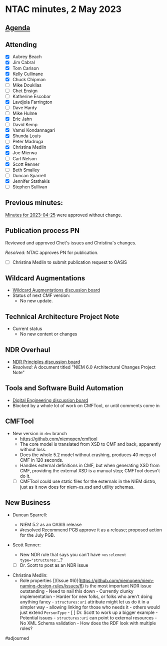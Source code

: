 # NTAC minutes, 2 May 2023

## [Agenda](2023-05-02-agenda.md)

## Attending

- [x] Aubrey Beach
- [x] Jim Cabral
- [x] Tom Carlson
- [x] Kelly Cullinane
- [x] Chuck Chipman
- [ ] Mike Douklias
- [ ] Chet Ensign
- [ ] Katherine Escobar
- [x] Lavdjola Farrington
- [ ] Dave Hardy
- [ ] Mike Hulme
- [x] Eric Jahn
- [ ] David Kemp
- [x] Vamsi Kondannagari
- [x] Shunda Louis
- [ ] Peter Madruga
- [x] Christina Medlin
- [x] Joe Mierwa
- [ ] Carl Nelson
- [x] Scott Renner
- [ ] Beth Smalley
- [ ] Duncan Sparrell
- [x] Jennifer Stathakis
- [ ] Stephen Sullivan

## **Previous minutes:**  

[Minutes for 2023-04-25](2023-04-25-minutes.md) were approved without change.

## Publication process PN

Reviewed and approved Chet's issues and Christina's changes.

*Resolved:* NTAC approves PN for publication.

- [ ]  Christina Medlin to submit publication request to OASIS

## Wildcard Augmentations

- [Wildcard Augmentations discussion board](https://github.com/niemopen/ntac-admin/discussions/32)
- Status of next CMF version:
	- No new update. 

## Technical Architecture Project Note

- Current status
	- No new content or changes

## NDR Overhaul

- [NDR Principles discussion board](https://github.com/niemopen/ntac-admin/discussions/38)
- *Resolved:*  A document titled "NIEM 6.0 Architectural Changes Project Note"

## Tools and Software Build Automation

- [Digital Engineering discussion board](https://github.com/niemopen/ntac-admin/discussions/41)
- Blocked by a whole lot of work on CMFTool, or until comments come in

## CMFTool

- New version in `dev` branch
  - https://github.com/niemopen/cmftool
  - The core model is translated from XSD to CMF and back, apparently without loss.
  - Does the whole 5.2 model without crashing, produces 40 megs of CMF in 120 seconds.
  - Handles external definitions in CMF, but when generating XSD from CMF, providing the external XSD is a manual step; CMFTool doesn't do it.
  - [ ] CMFTool could use static files for the externals in the NIEM distro, just as it now does for niem-xs.xsd and utility schemas.

## New Business

- Duncan Sparrell:
	- NIEM 5.2 as an OASIS release
	- #resolved Recommend PGB approve it as a release; proposed action for the July PGB.

- Scott Renner:
	- New NDR rule that says you can't have `<xs:element type="structures:…`?
	- [ ] Dr. Scott to post as an NDR issue

* Christina Medlin:
   - Role properties [](Issue #6)](https://github.com/niemopen/niem-naming-design-rules/issues/6) is the most important NDR issue outstanding
    			- Need to nail this down
         		- Currently clunky implementation
         		- Harder for new folks, or folks who aren't doing anything fancy
         		- `structures:uri` attribute might let us do it in a simpler way
         			- allowing linking for those who needs it
         			- others would just extend `PersonType`
         		- [ ] Dr. Scott to work up a bigger example
         		- Potential issues
         			- `structures:uri` can point to external resources
         			- No XML Schema validation
         			- How does the RDF look with multiple roles?


#adjourned 
